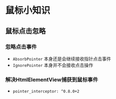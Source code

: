# 鼠标小知识

## 鼠标点击忽略

### 忽略点击事件

* `AbsorbPointer` 本身还是会继续接收指针点击事件
* `IgnorePointer` 本身并不会接收点击操作

### 解决HtmlElementView捕获到鼠标事件

* `pointer_interceptor: ^0.8.0+2`
